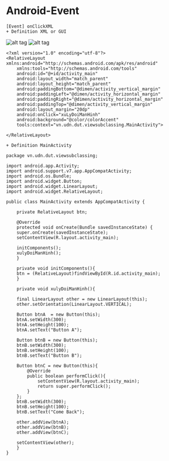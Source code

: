 # Android-Event

    [Event] onClickXML
    + Definition XML or GUI

![alt tag](https://github.com/danisluis6/Android-Event/blob/master/ViewSubclassingListener/1.png)
![alt tag](https://github.com/danisluis6/Android-Event/blob/master/ViewSubclassingListener/2.png)

	<?xml version="1.0" encoding="utf-8"?>
	<RelativeLayout xmlns:android="http://schemas.android.com/apk/res/android"
	    xmlns:tools="http://schemas.android.com/tools"
	    android:id="@+id/activity_main"
	    android:layout_width="match_parent"
	    android:layout_height="match_parent"
	    android:paddingBottom="@dimen/activity_vertical_margin"
	    android:paddingLeft="@dimen/activity_horizontal_margin"
	    android:paddingRight="@dimen/activity_horizontal_margin"
	    android:paddingTop="@dimen/activity_vertical_margin"
	    android:layout_margin="20dp"
	    android:onClick="xuLyDoiManHinh"
	    android:background="@color/colorAccent"
	    tools:context="vn.udn.dut.viewsubclassing.MainActivity">

	</RelativeLayout>

    + Definition MainActivity

	package vn.udn.dut.viewsubclassing;

	import android.app.Activity;
	import android.support.v7.app.AppCompatActivity;
	import android.os.Bundle;
	import android.widget.Button;
	import android.widget.LinearLayout;
	import android.widget.RelativeLayout;

	public class MainActivity extends AppCompatActivity {

	    private RelativeLayout btn;

	    @Override
	    protected void onCreate(Bundle savedInstanceState) {
		super.onCreate(savedInstanceState);
		setContentView(R.layout.activity_main);

		initComponents();
		xulyDoiManHinh();
	    }

	    private void initComponents(){
		btn = (RelativeLayout)findViewById(R.id.activity_main);
	    }

	    private void xulyDoiManHinh(){

		final LinearLayout other = new LinearLayout(this);
		other.setOrientation(LinearLayout.VERTICAL);

		Button btnA  = new Button(this);
		btnA.setWidth(300);
		btnA.setHeight(100);
		btnA.setText("Button A");

		Button btnB = new Button(this);
		btnB.setWidth(300);
		btnB.setHeight(100);
		btnB.setText("Button B");

		Button btnC = new Button(this){
		    @Override
		    public boolean performClick(){
		        setContentView(R.layout.activity_main);
		        return super.performClick();
		    }
		};
		btnB.setWidth(300);
		btnB.setHeight(100);
		btnB.setText("Come Back");

		other.addView(btnA);
		other.addView(btnB);
		other.addView(btnC);

		setContentView(other);
	    }
	}

  	




